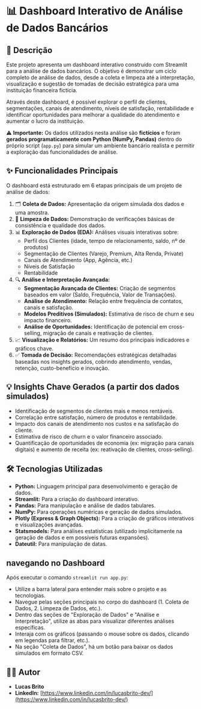 # 📊 Dashboard Interativo de Análise de Dados Bancários

## 📝 Descrição

Este projeto apresenta um dashboard interativo construído com Streamlit para a análise de dados bancários. O objetivo é demonstrar um ciclo completo de análise de dados, desde a coleta e limpeza até a interpretação, visualização e sugestão de tomadas de decisão estratégica para uma instituição financeira fictícia.

Através deste dashboard, é possível explorar o perfil de clientes, segmentações, canais de atendimento, níveis de satisfação, rentabilidade e identificar oportunidades para melhorar a qualidade do atendimento e aumentar o lucro da instituição.

⚠️ **Importante:** Os dados utilizados nesta análise são **fictícios** e foram **gerados programaticamente com Python (NumPy, Pandas)** dentro do próprio script (`app.py`) para simular um ambiente bancário realista e permitir a exploração das funcionalidades de análise.

## ✨ Funcionalidades Principais

O dashboard está estruturado em 6 etapas principais de um projeto de análise de dados:

1.  🗂️ **Coleta de Dados:** Apresentação da origem simulada dos dados e uma amostra.
2.  🧹 **Limpeza de Dados:** Demonstração de verificações básicas de consistência e qualidade dos dados.
3.  📊 **Exploração de Dados (EDA):** Análises visuais interativas sobre:
    * Perfil dos Clientes (idade, tempo de relacionamento, saldo, nº de produtos)
    * Segmentação de Clientes (Varejo, Premium, Alta Renda, Private)
    * Canais de Atendimento (App, Agência, etc.)
    * Níveis de Satisfação
    * Rentabilidade
4.  🔍 **Análise e Interpretação Avançada:**
    * **Segmentação Avançada de Clientes:** Criação de segmentos baseados em valor (Saldo, Frequência, Valor de Transações).
    * **Análise de Atendimento:** Relação entre frequência de contatos, canais e satisfação.
    * **Modelos Preditivos (Simulados):** Estimativa de risco de churn e seu impacto financeiro.
    * **Análise de Oportunidades:** Identificação de potencial em cross-selling, migração de canais e reativação de clientes.
5.  📈 **Visualização e Relatórios:** Um resumo dos principais indicadores e gráficos chave.
6.  ✅ **Tomada de Decisão:** Recomendações estratégicas detalhadas baseadas nos insights gerados, cobrindo atendimento, vendas, retenção, custo-benefício e inovação.

## 💡 Insights Chave Gerados (a partir dos dados simulados)

* Identificação de segmentos de clientes mais e menos rentáveis.
* Correlação entre satisfação, número de produtos e rentabilidade.
* Impacto dos canais de atendimento nos custos e na satisfação do cliente.
* Estimativa de risco de churn e o valor financeiro associado.
* Quantificação de oportunidades de economia (ex: migração para canais digitais) e aumento de receita (ex: reativação de clientes, cross-selling).

## 🛠️ Tecnologias Utilizadas

* **Python:** Linguagem principal para desenvolvimento e geração de dados.
* **Streamlit:** Para a criação do dashboard interativo.
* **Pandas:** Para manipulação e análise de dados tabulares.
* **NumPy:** Para operações numéricas e geração de dados simulados.
* **Plotly (Express & Graph Objects):** Para a criação de gráficos interativos e visualizações avançadas.
* **Statsmodels:** Para análises estatísticas (utilizado implicitamente na geração de dados e em possíveis futuras expansões).
* **Dateutil:** Para manipulação de datas.


##  navegando no Dashboard

Após executar o comando `streamlit run app.py`:

* Utilize a barra lateral para entender mais sobre o projeto e as tecnologias.
* Navegue pelas seções principais no corpo do dashboard (1. Coleta de Dados, 2. Limpeza de Dados, etc.).
* Dentro das seções de "Exploração de Dados" e "Análise e Interpretação", utilize as abas para visualizar diferentes análises específicas.
* Interaja com os gráficos (passando o mouse sobre os dados, clicando em legendas para filtrar, etc.).
* Na seção "Coleta de Dados", há um botão para baixar os dados simulados em formato CSV.

## 👨‍💻 Autor

* **Lucas Brito**
* **LinkedIn:** [https://www.linkedin.com/in/lucasbrito-dev/](https://www.linkedin.com/in/lucasbrito-dev/)
